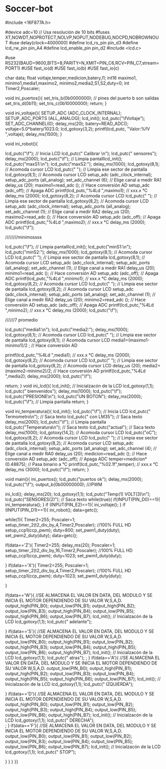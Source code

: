 # Soccer-bot
#include <16F877A.h>

#device adc=10                         // Usa resolución de 10 bits
#fuses XT,NOWDT,NOPROTECT,NOLVP,NOPUT,NODEBUG,NOCPD,NOBROWNOUT 
#use delay(clock=4000000)
#define lcd_rs_pin pin_d3
#define lcd_rw_pin pin_A4 
#define lcd_enable_pin pin_d2
#include <lcd.c>

#use RS232(BAUD=9600,BITS=8,PARITY=N,XMIT=PIN_C6,RCV=PIN_C7,stream=PORT1) 
#USE fast_io(d)
#USE fast_io(b)
#USE fast_io(c)

char data;
float voltaje,temper,medicion,batery,l1;
int16 maximo1, minimo1,media1,maximo2, minimo2,media2,S1,S2,duty=0;
int Timer2,Poscaler;


void ini_puertos(){
set_tris_b(0b0000000);     // pines del puerto b son salidas
set_tris_d(0b11);
set_tris_c(0b10000000);
return;
}

void ini_voltaje(){
SETUP_ADC (ADC_CLOCK_INTERNAL);
SETUP_ADC_PORTS (ALL_ANALOG);
lcd_init();
lcd_putc("\fVoltaje");
SET_ADC_CHANNEL(0);
delay_ms(20);
batery=READ_ADC();
voltaje=5.0*batery/1023.0;
lcd_gotoxy(3,2);
printf(lcd_putc, "Valor:%fV   ",voltaje);
delay_ms(1500);
}




void ini_robot(){
 
lcd_putc("\f");                                    // Inicia LCD
lcd_putc(" Calibrar \n");
lcd_putc(" sensores");       
delay_ms(2000);
lcd_putc("\f");                             // Limpia pantalllcd_init(); 
lcd_putc("maxS1:\n");
lcd_putc("maxS2:");
delay_ms(1000); 
lcd_gotoxy(8,1);      // Acomoda cursor LCD
lcd_putc("   ");       // Limpia ese sector de pantalla
lcd_gotoxy(8,1);     // Acomoda cursor LCD
setup_adc (adc_clock_internal);
setup_adc_ports (all_analog);
set_adc_channel (6);               // Elige canal a medir RA1
delay_us (20);
maximo1=read_adc ();   // Hace conversión AD 
setup_adc (adc_off);                 // Apaga ADC
printf(lcd_putc,"%4Ld ",maximo1);   // xxx.x °C
delay_ms (2000); 
lcd_gotoxy(8,2);      // Acomoda cursor LCD
lcd_putc("   ");       // Limpia ese sector de pantalla
lcd_gotoxy(8,2);     // Acomoda cursor LCD
setup_adc (adc_clock_internal);
setup_adc_ports (all_analog);
set_adc_channel (1);               // Elige canal a medir RA2
delay_us (20);
maximo2=read_adc ();   // Hace conversión AD 
setup_adc (adc_off);                 // Apaga ADC
printf(lcd_putc,"%4Ld ",maximo2);   // xxx.x °C
delay_ms (2000);
lcd_putc("\f"); 


////////minimossss


lcd_putc("\f");                             // Limpia pantalllcd_init(); 
lcd_putc("minS1:\n");
lcd_putc("minS2:");
delay_ms(1000); 
lcd_gotoxy(8,1);      // Acomoda cursor LCD
lcd_putc("   ");       // Limpia ese sector de pantalla
lcd_gotoxy(8,1);     // Acomoda cursor LCD
setup_adc (adc_clock_internal);
setup_adc_ports (all_analog);
set_adc_channel (1);               // Elige canal a medir RA1
delay_us (20);
minimo1=read_adc ();   // Hace conversión AD 
setup_adc (adc_off);                 // Apaga ADC
printf(lcd_putc,"%4Ld ",minimo1);   // xxx.x °C
delay_ms (2000); 
lcd_gotoxy(8,2);      // Acomoda cursor LCD
lcd_putc("   ");       // Limpia ese sector de pantalla
lcd_gotoxy(8,2);     // Acomoda cursor LCD
setup_adc (adc_clock_internal);
setup_adc_ports (all_analog);
set_adc_channel (1);               // Elige canal a medir RA2
delay_us (20);
minimo2=read_adc ();   // Hace conversión AD 
setup_adc (adc_off);                 // Apaga ADC
printf(lcd_putc,"%4Ld ",minimo2);   // xxx.x °C
delay_ms (2000);
lcd_putc("\f");

//////7 promedio


lcd_putc("media1:\n");
lcd_putc("media2:");
delay_ms(1000); 
lcd_gotoxy(8,1);      // Acomoda cursor LCD
lcd_putc("   ");       // Limpia ese sector de pantalla
lcd_gotoxy(8,1);     // Acomoda cursor LCD
media1=(maximo1-minimo1)/2 ;   // Hace conversión AD 

printf(lcd_putc,"%4Ld ",media1);   // xxx.x °C
delay_ms (2000); 
lcd_gotoxy(8,2);      // Acomoda cursor LCD
lcd_putc("   ");       // Limpia ese sector de pantalla
lcd_gotoxy(8,2);     // Acomoda cursor LCD
delay_us (20);
media2=(maximo2-minimo2)/2;   // Hace conversión AD 
printf(lcd_putc,"%4Ld ",media2);
delay_ms(2000);
lcd_putc("\f");








return;
}
void ini_lcd(){
lcd_init(); // Inicialzacón de la LCD
lcd_gotoxy(1,1);
lcd_putc(" bienvenidos");
delay_ms(1000);
lcd_putc("\f"); 
lcd_putc("PRESIONE\n");
lcd_putc("UN BOTON");
delay_ms(2000);
lcd_putc("\f");                             // Limpia pantalla
return;
}


void ini_temperatura(){
 lcd_init();
lcd_putc("\f");                                    // Inicia LCD
lcd_putc(" Termometro\n");          // Saca texto
lcd_putc(" con LM35");               // Saca texto
delay_ms(2000);
lcd_putc("\f");                             // Limpia pantalla
lcd_putc("Temperatura\n");          // Saca texto
lcd_putc("actual");                      // Saca texto
delay_ms(1000); 
lcd_gotoxy(14,2);                       // Acomoda cursor LCD
lcd_putc("oC");
lcd_gotoxy(8,2);      // Acomoda cursor LCD
lcd_putc(" ");          // Limpia ese sector de pantalla
lcd_gotoxy(8,2);     // Acomoda cursor LCD
setup_adc (adc_clock_internal);
setup_adc_ports (all_analog);
set_adc_channel (4);                // Elige canal a medir RA0
delay_us (20);
medicion=read_adc ();              // Hace conversión AD 
setup_adc (adc_off);                 // Apaga ADC
temper=medicion*(0.48875);     // Pasa binario a °C 
printf(lcd_putc,"%02.1f",temper);   // xxx.x °C
delay_ms (3000);
lcd_putc("\f"); 
return;
}


void main(){
ini_puertos();
lcd_putc("puertos ok"); 
delay_ms(2000);
lcd_putc("\f");
output_b(0b00000000);                              ///PWM




ini_lcd();
delay_ms(20);
lcd_gotoxy(1,1);
lcd_putc("Temp(1) VOLT(3)\n");
lcd_putc("SENSORES(2)");        // Saca texto
while(true){
if(INPUT(PIN_D0)==1){
ini_temperatura();
}
if (INPUT(PIN_E2)==1){
ini_voltaje();
}
if (INPUT(PIN_D1)==1){
ini_robot();
data=getc();

   while(1){
   Timer2=255;
   Poscaler=1;
   setup_timer_2(t2_div_by_4,Timer2,Poscaler);      //100% FULL HD
   setup_ccp1(ccp_pwm);
   duty=800;
   set_pwm1_duty(duty);
   set_pwm2_duty(duty);
  data=getc(); 

 if(data=='Z'){
 Timer2=255;
   delay_ms(20);
   Poscaler=1;
   setup_timer_2(t2_div_by_16,Timer2,Poscaler);      //100% FULL HD
   setup_ccp1(ccp_pwm);
   duty=1023;
   set_pwm1_duty(duty);
 
 }
 if(data=='X'){
 Timer2=255;
   Poscaler=1;
   setup_timer_2(t2_div_by_4,Timer2,Poscaler);      //100% FULL HD
   setup_ccp1(ccp_pwm);
   duty=1023;
   set_pwm1_duty(duty);
 
 }
  
if(data=='W'){                                    //SE ALMACENA EL VALOR EN DATA, DEL MODULO Y SE INICIA EL MOTOR DEPENDIENDO DE SU VALOR W,S,A,D.
   output_high(PIN_B0);
   output_low(PIN_B1);
   output_high(PIN_B2);
   output_low(PIN_B3);
   output_high(PIN_B4);
   output_low(PIN_B5);
   output_high(PIN_B6);
   output_low(PIN_B7);
   lcd_init(); // Inicialzacón de la LCD
   lcd_gotoxy(1,1);
   lcd_putc(" adelante");
   
  

 
  
   
}
if(data=='S'){                                    //SE ALMACENA EL VALOR EN DATA, DEL MODULO Y SE INICIA EL MOTOR DEPENDIENDO DE SU VALOR W,S,A,D.
   output_low(PIN_B0);
   output_high(PIN_B1);
   output_low(PIN_B2);
   output_high(PIN_B3);
   output_low(PIN_B4);
   output_high(PIN_B5);
   output_low(PIN_B6);
   output_high(PIN_B7);
   lcd_init(); // Inicialzacón de la LCD
   lcd_gotoxy(1,1);
   lcd_putc(" atras");
 ;
   }
if(data=='A'){                                    //SE ALMACENA EL VALOR EN DATA, DEL MODULO Y SE INICIA EL MOTOR DEPENDIENDO DE SU VALOR W,S,A,D.
   output_low(PIN_B0);
   output_high(PIN_B1);
   output_high(PIN_B2);
   output_low(PIN_B3);
   output_low(PIN_B4);
   output_high(PIN_B5);
   output_high(PIN_B6);
   output_low(PIN_B7);
   lcd_init(); // Inicialzacón de la LCD
   lcd_gotoxy(1,1);
   lcd_putc(" IZQUIERDA"); 

}
if(data=='D'){                                    //SE ALMACENA EL VALOR EN DATA, DEL MODULO Y SE INICIA EL MOTOR DEPENDIENDO DE SU VALOR W,S,A,D.
   output_high(PIN_B0);
   output_low(PIN_B1);
   output_low(PIN_B2);
   output_high(PIN_B3);
   output_high(PIN_B4);
   output_low(PIN_B5);
   output_low(PIN_B6);
   output_high(PIN_B7);
   lcd_init(); // Inicialzacón de la LCD
   lcd_gotoxy(1,1);
   lcd_putc(" DERECHA");   
   ;
}
if(data=='F'){                                    //SE ALMACENA EL VALOR EN DATA, DEL MODULO Y SE INICIA EL MOTOR DEPENDIENDO DE SU VALOR W,S,A,D.
   output_low(PIN_B0);
   output_low(PIN_B1);
   output_low(PIN_B2);
   output_low(PIN_B3);
  output_low(PIN_B4);
   output_low(PIN_B5);
   output_low(PIN_B6);
   output_low(PIN_B7);
   lcd_init(); // Inicialzacón de la LCD
   lcd_gotoxy(1,1);
   lcd_putc(" STOP"); 
  
}
}
}
}}
